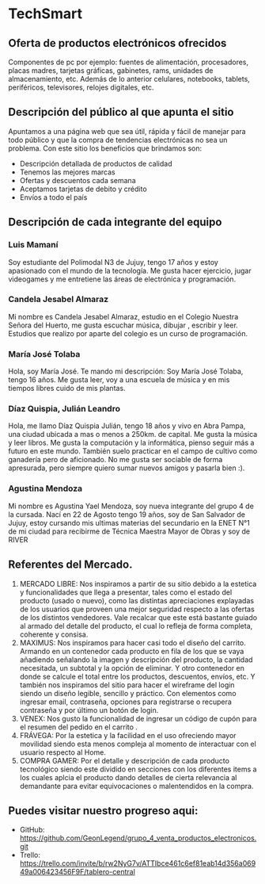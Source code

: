 # TechSmart
## Oferta de productos electrónicos ofrecidos
Componentes de pc por ejemplo: fuentes de alimentación, procesadores, placas madres, tarjetas gráficas,
gabinetes, rams, unidades de almacenamiento, etc.
Además de lo anterior celulares, notebooks, tablets, periféricos, televisores, relojes digitales, etc.

## Descripción del público al que apunta el sitio
Apuntamos a una página web que sea útil, rápida y fácil de manejar para todo público y que la compra de 
tendencias electrónicas no sea un problema. Con este sitio los beneficios que brindamos son: 
* Descripción detallada de productos de calidad
* Tenemos las mejores marcas
* Ofertas y descuentos cada semana
* Aceptamos tarjetas de debito y crédito
* Envíos a todo el país

## Descripción de cada integrante del equipo
### Luis Mamaní
Soy estudiante del Polimodal N3 de Jujuy, tengo 17 años y estoy apasionado con el mundo de la tecnología. Me gusta hacer ejercicio, jugar videogames y me entretiene las áreas de electrónica y programación.
### Candela Jesabel Almaraz
Mi nombre es Candela Jesabel Almaraz, estudio en el Colegio Nuestra Señora del Huerto, me gusta escuchar música, dibujar , escribir y leer. Estudios que realizo por aparte del colegio es un curso de programación.
### María José Tolaba
Hola, soy María José. Te mando mi descripción:
Soy María José Tolaba, tengo 16 años. Me gusta leer, voy a una escuela de música y en mis tiempos libres cuido de mis plantas.
### Díaz Quispia, Julián Leandro
Hola, me llamo Díaz Quispia Julián, tengo 18 años y vivo en Abra Pampa, una ciudad ubicada a mas o menos a 250km. de capital. Me gusta la música y leer libros. Me gusta la computación y la informática, pienso seguir más a futuro en este mundo. También suelo practicar en el campo de cultivo como ganadería pero de aficionado. No me gusta ser sociable de forma apresurada, pero siempre quiero sumar nuevos amigos y pasarla bien :).
### Agustina Mendoza
Mi nombre es Agustina Yael Mendoza, soy nueva integrante del grupo 4 de la cursada. Nací en 22 de Agosto tengo 19 años, soy de San Salvador de Jujuy, estoy cursando mis ultimas materias del secundario en la ENET N°1 de mi ciudad para recibirme de Técnica Maestra Mayor de Obras y soy de RIVER 

## Referentes del Mercado.
1. MERCADO LIBRE: Nos inspiramos a partir de su sitio debido a la estetica y funcionalidades que llega a presentar, tales como el estado del producto (usado o nuevo), como las distintas apreciaciones explayadas de los usuarios que proveen una mejor seguridad respecto a las ofertas de los distintos vendedores. Vale recalcar que este está bastante guiado al armado del detalle del producto, el cual lo refleja de forma completa, coherente y consisa.
2. MAXIMUS: Nos inspiramos para hacer casi todo el diseño del carrito. Armando en un contenedor cada producto en fila de los que se vaya añadiendo señalando la imagen y descripción del producto, la cantidad necesitada, un subtotal y la opción de eliminar. Y otro contenedor en donde se calcule el total entre los productos, descuentos, envíos, etc. Y también nos inspiramos del sitio para hacer el wireframe del login siendo un diseño legible, sencillo y práctico. Con elementos como ingresar email, contraseña, opciones para registrarse o recupera contraseña y por último un botón de login.
3. VENEX: Nos gusto la funcionalidad de ingresar un código de cupón para el resumen del pedido en el carrito .
4. FRÁVEGA: Por la estetica y la facilidad en el uso ofreciendo mayor movilidad siendo esta menos compleja al momento de interactuar con el usuario respecto al Home.
5. COMPRA GAMER: Por el detalle y descripción de cada producto tecnológico siendo este dividido en secciones con los diferentes items a los cuales aplcia el producto dando detalles de cierta relevancia al demandante para evitar equivocaciones o malentendidos en la compra.
## Puedes visitar nuestro progreso aqui:
* GitHub: https://github.com/GeonLegend/grupo_4_venta_productos_electronicos.git
* Trello: https://trello.com/invite/b/rw2NyG7v/ATTIbce461c6ef81eab14d356a06949a006423456F9F/tablero-central